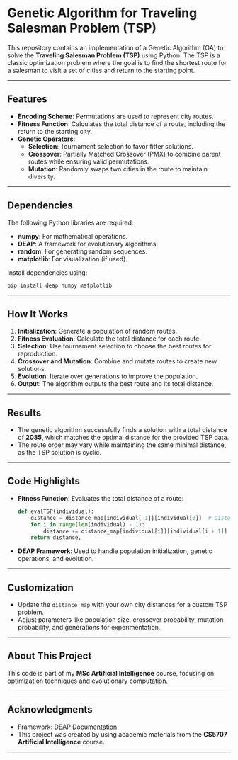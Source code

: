 
# Genetic Algorithm for Traveling Salesman Problem (TSP)

This repository contains an implementation of a Genetic Algorithm (GA) to solve the **Traveling Salesman Problem (TSP)** using Python. The TSP is a classic optimization problem where the goal is to find the shortest route for a salesman to visit a set of cities and return to the starting point.

---

## **Features**
- **Encoding Scheme**: Permutations are used to represent city routes.
- **Fitness Function**: Calculates the total distance of a route, including the return to the starting city.
- **Genetic Operators**:
  - **Selection**: Tournament selection to favor fitter solutions.
  - **Crossover**: Partially Matched Crossover (PMX) to combine parent routes while ensuring valid permutations.
  - **Mutation**: Randomly swaps two cities in the route to maintain diversity.

---

## **Dependencies**
The following Python libraries are required:
- **numpy**: For mathematical operations.
- **DEAP**: A framework for evolutionary algorithms.
- **random**: For generating random sequences.
- **matplotlib**: For visualization (if used).

Install dependencies using:
```bash
pip install deap numpy matplotlib
```

---

## **How It Works**
1. **Initialization**: Generate a population of random routes.
2. **Fitness Evaluation**: Calculate the total distance for each route.
3. **Selection**: Use tournament selection to choose the best routes for reproduction.
4. **Crossover and Mutation**: Combine and mutate routes to create new solutions.
5. **Evolution**: Iterate over generations to improve the population.
6. **Output**: The algorithm outputs the best route and its total distance.

---

## **Results**
- The genetic algorithm successfully finds a solution with a total distance of **2085**, which matches the optimal distance for the provided TSP data.
- The route order may vary while maintaining the same minimal distance, as the TSP solution is cyclic.

---

## **Code Highlights**
- **Fitness Function**: Evaluates the total distance of a route:
  ```python
  def evalTSP(individual):
      distance = distance_map[individual[-1]][individual[0]]  # Distance from last city to first
      for i in range(len(individual) - 1):
          distance += distance_map[individual[i]][individual[i + 1]]
      return distance,
  ```
- **DEAP Framework**: Used to handle population initialization, genetic operations, and evolution.

---

## **Customization**
- Update the `distance_map` with your own city distances for a custom TSP problem.
- Adjust parameters like population size, crossover probability, mutation probability, and generations for experimentation.

---

## **About This Project**
This code is part of my **MSc Artificial Intelligence** course, focusing on optimization techniques and evolutionary computation.

---

## **Acknowledgments**
- Framework: [DEAP Documentation](https://deap.readthedocs.io/)
- This project was created by using academic materials from the **CS5707 Artificial Intelligence** course.

---
